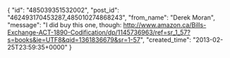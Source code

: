  {
   "id": "485039351532002",
   "post_id": "462493170453287_485010274868243",
   "from_name": "Derek Moran",
   "message": "I did buy this one, though: http://www.amazon.ca/Bills-Exchange-ACT-1890-Codification/dp/1145736963/ref=sr_1_57?s=books&ie=UTF8&qid=1361836679&sr=1-57",
   "created_time": "2013-02-25T23:59:35+0000"
 }
